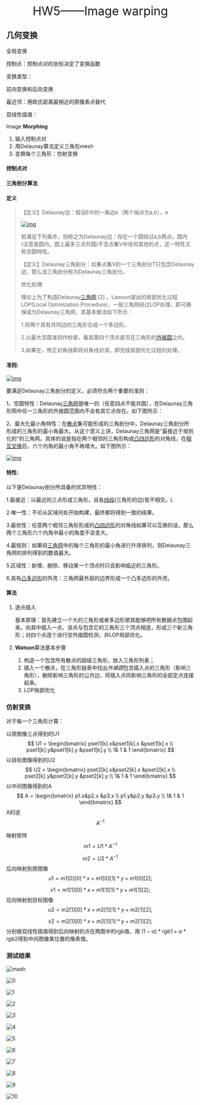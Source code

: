 <center><font size = 6>HW5——Image warping </font></center>

## 几何变换

全局变换

控制点：控制点对的坐标决定了变换函数


变换类型：

前向变换和后向变换

最近邻：用欧氏距离最相近的原像素点替代

双线性插值：

Image **Morphing**

1. 输入控制点对
2. 用Delaunay算法定义三角形mesh
3. 变换每个三角形：仿射变换



#### 控制点对



#### 三角剖分算法

#### 定义

> 【定义】Delaunay边：假设E中的一条边e（两个端点为a,b），e
>
> [![img](https://gss3.bdstatic.com/7Po3dSag_xI4khGkpoWK1HF6hhy/baike/s%3D250/sign=3a2e6f0e0ef41bd5de53eff161da81a0/1f178a82b9014a90b133ce98a9773912b31bee82.jpg)](https://baike.baidu.com/pic/Delaunay%E4%B8%89%E8%A7%92%E5%89%96%E5%88%86%E7%AE%97%E6%B3%95/3779918/0/9f6e19086f08a225e92488e3?fr=lemma&ct=single)
>
> 若满足下列条件，则称之为Delaunay边：存在一个圆经过a,b两点，圆内(注意是圆内，圆上最多三点共圆)不含点集V中任何其他的点，这一特性又称空圆特性。
>
> 【定义】Delaunay三角剖分：如果点集V的一个三角剖分T只包含Delaunay边，那么该三角剖分称为Delaunay三角剖分。
>
> 优化处理:
>
> 理论上为了构造Delaunay[三角网](https://baike.baidu.com/item/%E4%B8%89%E8%A7%92%E7%BD%91) [2]  ，Lawson提出的局部优化过程LOP(Local Optimization Procedure)，一般三角网经过LOP处理，即可确保成为Delaunay三角网，其基本做法如下所示：
>
> 1.将两个具有共同边的三角形合成一个多边形。
>
> 2.以最大空圆准则作检查，看其第四个顶点是否在三角形的[外接圆](https://baike.baidu.com/item/%E5%A4%96%E6%8E%A5%E5%9C%86)之内。
>
> 3.如果在，修正对角线即将对角线对调，即完成局部优化过程的处理。

#### 准则:

[![img](https://gss1.bdstatic.com/-vo3dSag_xI4khGkpoWK1HF6hhy/baike/s%3D220/sign=b80ab1c2912397ddd2799f066982b216/2cf5e0fe9925bc31815289bd5edf8db1cb13708c.jpg)](https://baike.baidu.com/pic/Delaunay%E4%B8%89%E8%A7%92%E5%89%96%E5%88%86%E7%AE%97%E6%B3%95/3779918/0/bd7faf35eec83f9ea61e12ed?fr=lemma&ct=single)

要满足Delaunay三角剖分的定义，必须符合两个重要的准则：

1、空圆特性：Delaunay[三角网](https://baike.baidu.com/item/%E4%B8%89%E8%A7%92%E7%BD%91)是唯一的（任意四点不能共圆），在Delaunay三角形网中任一三角形的外接圆范围内不会有其它点存在。如下图所示：

2、最大化最小角特性：在[散点](https://baike.baidu.com/item/%E6%95%A3%E7%82%B9)集可能形成的三角剖分中，Delaunay三角剖分所形成的三角形的最小角最大。从这个意义上讲，Delaunay三角网是“最接近于规则化的“的三角网。具体的说是指在两个相邻的三角形构成[凸四边形](https://baike.baidu.com/item/%E5%87%B8%E5%9B%9B%E8%BE%B9%E5%BD%A2)的对角线，在[相互交换](https://baike.baidu.com/item/%E7%9B%B8%E4%BA%92%E4%BA%A4%E6%8D%A2)后，六个内角的最小角不再增大。如下图所示：

[![img](https://gss1.bdstatic.com/-vo3dSag_xI4khGkpoWK1HF6hhy/baike/s%3D250/sign=44260e0eb051f819f525044feab44a76/42166d224f4a20a43b17b4e290529822720ed08e.jpg)](https://baike.baidu.com/pic/Delaunay%E4%B8%89%E8%A7%92%E5%89%96%E5%88%86%E7%AE%97%E6%B3%95/3779918/0/504ec7f9aa1edd4c252df2ef?fr=lemma&ct=single)

#### 特性:

以下是Delaunay剖分所具备的优异特性：

1.最接近：以最近的三点形成三角形，且各[线段](https://baike.baidu.com/item/%E7%BA%BF%E6%AE%B5)(三角形的边)皆不相交。L

2.唯一性：不论从区域何处开始构建，最终都将得到一致的结果。

3.最优性：任意两个相邻三角形形成的[凸四边形](https://baike.baidu.com/item/%E5%87%B8%E5%9B%9B%E8%BE%B9%E5%BD%A2)的对角线如果可以互换的话，那么两个三角形六个内角中最小的角度不会变大。

4.最规则：如果将[三角网](https://baike.baidu.com/item/%E4%B8%89%E8%A7%92%E7%BD%91)中的每个三角形的最小角进行升序排列，则Delaunay三角网的排列得到的数值最大。

5.区域性：新增、删除、移动某一个顶点时只会影响临近的三角形。

6.具有[凸多边形](https://baike.baidu.com/item/%E5%87%B8%E5%A4%9A%E8%BE%B9%E5%BD%A2)的外壳：三角网最外层的边界形成一个凸多边形的外壳。

#### 算法

1. 逐点插入

   基本原理：首先建立一个大的三角形或者多边形使其能够吧所有数据点包围起来。向其中插入一点，该点与包含它的三角形三个顶点相连，形成三个新三角形；对四个点逐个进行空外接圆检测，并LOP局部优化。

2. **Watson**算法基本步骤

   1. 构造一个包含所有散点的超级三角形，放入三角形列表；
   2. 插入一个散点，在三角形链表中找出*外接圆*包含插入点的三角形（影响三角形），删除影响三角形的公共边，将插入点同影响三角形的全部定点连接起来。
   3. LOP局部优化

### 仿射变换

对于每一个三角形计算：

以原图像三点得到的U1
$$
U1 = \begin{bmatrix}
 pset1[k].x&pset1[k].x  &pset1[k].x \\ 
 pset1[k].y&pset1[k].y  &pset1[k].y \\ 
 1& 1 & 1
\end{bmatrix}
$$
以目标图像得到的U2
$$
U2 = \begin{bmatrix}
 pset2[k].x&pset2[k].x  &pset2[k].x \\ 
 pset2[k].y&pset2[k].y  &pset2[k].y \\ 
 1& 1 & 1
\end{bmatrix}
$$
以中间图像得到的A
$$
A = \begin{bmatrix}
 p1.x&p2.x  &p3.x \\ 
 p1.y&p2.y  &p3.y \\ 
 1& 1 & 1
\end{bmatrix}
$$
A的逆
$$
A^{-1}
$$

映射矩阵
$$
m1 = U1*A^{-1}
$$

$$
m2 = U2*A^{-1}
$$
后向映射到原图像
$$
u1 = m1[0][0] * x + m1[0][1] * y + m1[0][2];
$$

$$
v1 = m1[1][0] * x + m1[1][1] * y + m1[1][2];
$$
后向映射到目标图像
$$
u2 = m2[1][0] * x + m2[1][1] * y + m2[1][2];
$$

$$
v2 = m2[1][0] * x + m2[1][1] * y + m2[1][2];
$$
分别做双线性插值得到后向映射的点在两图中的rgb值，用
$(1-\alpha ) * rgb1 + \alpha * rgb2$得到中间图像某位置的像素值。


### 测试结果

![mash](C:\Users\Yuki\Desktop\CV\5\result\mash.JPG)

![0](C:\Users\Yuki\Desktop\CV\5\result\0.bmp)

![1](C:\Users\Yuki\Desktop\CV\5\result\1.bmp)

![2](C:\Users\Yuki\Desktop\CV\5\result\2.bmp)

![3](C:\Users\Yuki\Desktop\CV\5\result\3.bmp)

![4](C:\Users\Yuki\Desktop\CV\5\result\4.bmp)

![5](C:\Users\Yuki\Desktop\CV\5\result\5.bmp)

![6](C:\Users\Yuki\Desktop\CV\5\result\6.bmp)

![7](C:\Users\Yuki\Desktop\CV\5\result\7.bmp)

![8](C:\Users\Yuki\Desktop\CV\5\result\8.bmp)

![9](C:\Users\Yuki\Desktop\CV\5\result\9.bmp)

![10](C:\Users\Yuki\Desktop\CV\5\result\10.bmp)